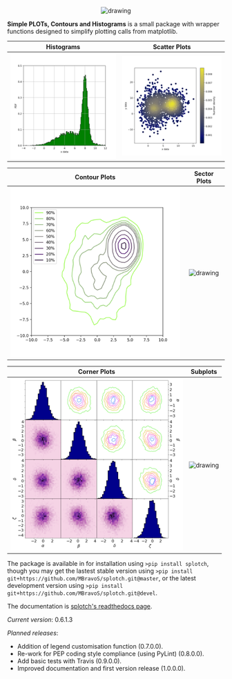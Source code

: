 <p align="center">
<img src="/example_images/SPLOTCH_logo.png" alt="drawing" width="500"/>
</p>

**Simple PLOTs, Contours and Histograms** is a small package with wrapper functions designed to simplify plotting calls from matplotlib.

 Histograms                 | Scatter Plots
:---:|:---:
| <img src="/example_images/example_hist.png" alt="drawing" width="400"/> |  <img src="/example_images/example_scatter.png" alt="drawing" width="400"/>

 Contour Plots              | Sector Plots             
:---:|:---:
| <img src="/example_images/example_contours.png" alt="drawing" width="400"/> | <img src="/example_images/example_sectorplot.png" alt="drawing" width="400"/>

| Corner Plots              | Subplots                
:---:|:---:
| <img src="/example_images/example_cornerplot.png" alt="drawing" width="400"/>  |  <img src="/example_images/example_subplots.png" alt="drawing" width="400"/>


The package is available in for installation using `>pip install splotch`, though you may get the lastest stable version using `>pip install git+https://github.com/MBravoS/splotch.git@master`, or the latest development version using `>pip install git+https://github.com/MBravoS/splotch.git@devel`.

The documentation is [splotch's readthedocs page](https://splotch.readthedocs.io/en/latest/). 

*Current version*: 0.6.1.3

*Planned releases*:
* Addition of legend customisation function (0.7.0.0).
* Re-work for PEP coding style compliance (using PyLint) (0.8.0.0).
* Add basic tests with Travis (0.9.0.0).
* Improved documentation and first version release (1.0.0.0).
